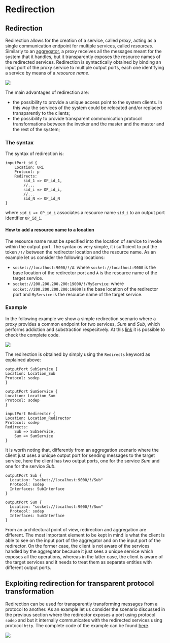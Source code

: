 # Redirection

## Redirection

Redirection allows for the creation of a service, called _proxy_, acting as a single communication endpoint for multiple services, called _resources_. Similarly to an [aggregator](aggregation.md), a proxy receives all the messages meant for the system that it handles, but it transparently exposes the resource names of the redirected services. Redirection is syntactically obtained by binding an input port of the proxy service to multiple output ports, each one identifying a service by means of a _resource name_.

![](../../.gitbook/assets/redirection.png)

The main advantages of redirection are:

* the possibility to provide a unique access point to the system clients. In this way the services of the system could be relocated and/or replaced transparently to the clients;
* the possibility to provide transparent communication protocol transformations between the invoker and the master and the master and the rest of the system;

### The syntax

The syntax of redirection is:

```jolie
inputPort id {
    Location: URI
    Protocol: p
    Redirects:
        sid_1 => OP_id_1,
        //...
        sid_i => OP_id_i,
        //...
        sid_N => OP_id_N
}
```

where `sid_i => OP_id_i` associates a resource name `sid_i` to an output port identifier `OP_id_i`.

#### How to add a resource name to a location

The resource name must be specified into the location of service to invoke within the output port. The syntax os very simple, it i sufficient to put the token `/!/` between the redirector location and the resource name. As an example let us consider the following locations:

* `socket://localhost:9000/!/A`: where `socket://localhost:9000` is the base location of the redirector port and `A` is the resource name of the target service.
* `socket://200.200.200.200:19000/!/MyService`: where `socket://200.200.200.200:19000` is the base location of the redirector port and `MyService` is the resource name of the target service.

### Example

In the following example we show a simple redirection scenario where a proxy provides a common endpoint for two services, _Sum_ and _Sub_, which performs addiction and substraction respecitvely. At this [link](https://github.com/jolie/examples/tree/master/04_architectural_composition/07_redirection/01_static_redirection) it is possible to check the complete code.

![](../../.gitbook/assets/redirection_example.png)

The redirection is obtained by simply using the `Redirects` keyword as explained above:

```jolie
outputPort SubService {
Location: Location_Sub
Protocol: sodep
}

outputPort SumService {
Location: Location_Sum
Protocol: sodep
}

inputPort Redirector {
Location: Location_Redirector
Protocol: sodep
Redirects:
    Sub => SubService,
    Sum => SumService
}
```

It is worth noting that, differently from an aggregation scenario where the client just uses a unique output port for sending messages to the target service, here the client has two output ports, one for the service _Sum_ and one for the service _Sub_.

```jolie
outputPort Sub {
  Location: "socket://localhost:9000/!/Sub"
  Protocol: sodep
  Interfaces: SubInterface
}

outputPort Sum {
  Location: "socket://localhost:9000/!/Sum"
  Protocol: sodep
  Interfaces: SumInterface
}
```

From an architectural point of view, redirection and aggregation are different. The most important element to be kept in mind is what the client is able to see on the input port of the aggregator and on the input port of the redirector. On the former case, the client is not aware of the services handled by the aggregator because it just sees a unique service which exposes all the operations, whereas in the latter case, the client is aware of the target services and it needs to treat them as separate entities with different output ports.

## Exploiting redirection for transparent protocol transformation

Redirection can be used for transparently transforming messages from a protocol to another. As an example let us consider the scenario discussed in the previous section where the redirector exposes a port using protocol `sodep` and but it internally communicates with the redirected services using protocol `http`. The complete code of the example can be found [here](https://github.com/jolie/examples/tree/master/04_architectural_composition/07_redirection/02_redirection_change_protocol).

![](../../.gitbook/assets/redirection_example_protocol_sodep.png)
